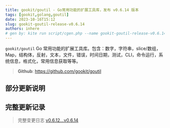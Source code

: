 ```yaml
---
title: gookit/goutil - Go常用功能的扩展工具库，发布 v0.6.14 版本
tags: [gookit,golang,goutil]
date: 2023-10-16T15:12
slug: gookit-goutil-release-v0.6.14
authors: inhere
# gen by: kite run script/cgen.php --name gookit-goutil-release-v0.6.14 --tags gookit,golang,goutil
---
```


`gookit/goutil` Go 常用功能的扩展工具库。包含：数字，字符串，slice/数组，Map，结构体，反射，文本，文件，错误，时间日期，测试，CLI，命令运行，系统信息，格式化，常用信息获取等等。

<!--truncate-->

> **Github**: https://github.com/gookit/goutil

## 部分更新说明


## 完整更新记录

> 完整变更日志 [v0.6.12...v0.6.14](https://github.com/gookit/goutil/compare/v0.6.12...v0.6.14)



